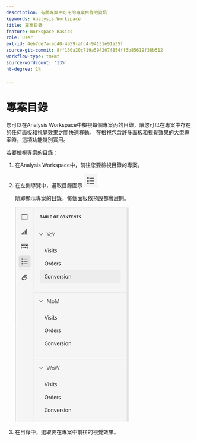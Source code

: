 ```yaml
---
description: 有關專案中可用的專案目錄的資訊
keywords: Analysis Workspace
title: 專案目錄
feature: Workspace Basics
role: User
exl-id: 4eb7de7a-ec40-4a59-afc4-94131e91a35f
source-git-commit: 8ff130a20c719a594207f854ff3b85619f38b512
workflow-type: tm+mt
source-wordcount: '135'
ht-degree: 1%

---
```


# 專案目錄

您可以在Analysis Workspace中檢視每個專案內的目錄，讓您可以在專案中存在的任何面板和視覺效果之間快速移動。 在檢視包含許多面板和視覺效果的大型專案時，這項功能特別實用。

若要檢視專案的目錄：

1. 在Analysis Workspace中，前往您要檢視目錄的專案。

1. 在左側導覽中，選取目錄圖示 ![目錄圖示](assets/toc-icon.png).

   隨即顯示專案的目錄，每個面板依預設都會展開。

   ![展開的專案目錄](assets/project-toc-expanded.png)

1. 在目錄中，選取要在專案中前往的視覺效果。
